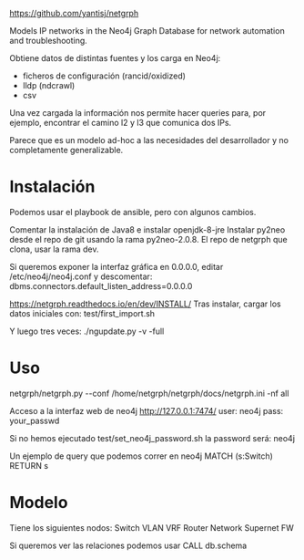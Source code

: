 https://github.com/yantisj/netgrph

Models IP networks in the Neo4j Graph Database for network automation and troubleshooting.


Obtiene datos de distintas fuentes y los carga en Neo4j:
  - ficheros de configuración (rancid/oxidized)
  - lldp (ndcrawl)
  - csv

Una vez cargada la información nos permite hacer queries para, por ejemplo, encontrar el camino l2 y l3 que comunica dos IPs.

Parece que es un modelo ad-hoc a las necesidades del desarrollador y no completamente generalizable.

# Instalación
Podemos usar el playbook de ansible, pero con algunos cambios.


Comentar la instalación de Java8 e instalar openjdk-8-jre
Instalar py2neo desde el repo de git usando la rama py2neo-2.0.8.
El repo de netgrph que clona, usar la rama dev.

Si queremos exponer la interfaz gráfica en 0.0.0.0, editar /etc/neo4j/neo4j.conf y descomentar:
dbms.connectors.default_listen_address=0.0.0.0

https://netgrph.readthedocs.io/en/dev/INSTALL/
Tras instalar, cargar los datos iniciales con:
test/first_import.sh

Y luego tres veces:
./ngupdate.py -v -full


# Uso
netgrph/netgrph.py --conf /home/netgrph/netgrph/docs/netgrph.ini -nf all

Acceso a la interfaz web de neo4j
http://127.0.0.1:7474/
user: neo4j
pass: your_passwd

Si no hemos ejecutado test/set_neo4j_password.sh la password será: neo4j

Un ejemplo de query que podemos correr en neo4j
MATCH (s:Switch) RETURN s



# Modelo
Tiene los siguientes nodos:
Switch
VLAN
VRF
Router
Network
Supernet
FW

Si queremos ver las relaciones podemos usar
CALL db.schema
